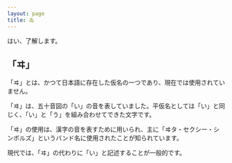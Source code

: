 ```yaml
---
layout: page
title: ゐ
---
```

はい、了解します。

## 「ヰ」

「ヰ」とは、かつて日本語に存在した仮名の一つであり、現在では使用されていません。

「ヰ」は、五十音図の「い」の音を表していました。平仮名としては「い」と同じく、「い」と「う」を組み合わせてできた文字です。

「ヰ」の使用は、漢字の音を表すために用いられ、主に「ヰタ・セクシー・シンボルズ」というバンド名に使用されたことが知られています。

現代では、「ヰ」の代わりに「い」と記述することが一般的です。